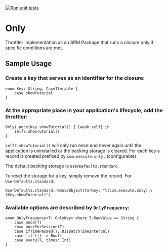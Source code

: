 [![Run unit tests](https://github.com/a-sarris/Only/actions/workflows/main.yml/badge.svg)](https://github.com/a-sarris/Only/actions/workflows/main.yml)
# Only

Throttler implementation as an SPM Package that runs a closure only if specific conditions are met.

## Sample Usage

### Create a key that serves as an identifier for the closure:

```
enum Key: String, CaseIterable {
    case showTutorial
}
```
### At the appropriate place in your application's lifecycle, add the throttler:

```
Only(.once(Key.showTutorial)) { [weak self] in
    self?.showTutorial()
}
```

`self?.showTutorial()` will only run once and never again until the application is uninstalled or the backing storage is cleared. For each key a record is created prefixed by `com.execute.only.` (configurable)

The default backing storage is `UserDefaults.standard`.

To reset the storage for a key, simply remove the record.
For `UserDefaults.standard`:

```
UserDefaults.standard.removeObject(forKey: "\(com.execute.only).\(Key.showTutorial)")
```

### Available options are described by `OnlyFrequency`:
```
enum OnlyFrequency<T: OnlyKey> where T.RawValue == String {
    case once(T)
    case oncePerSession(T)
    case ifTimePassed(T, DispatchTimeInterval)
    case `if`(() -> Bool)
    case every(T, times: Int)
}
```
